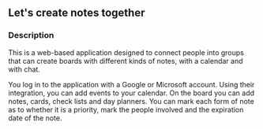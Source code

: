 ## Let's create notes together

### Description

This is a web-based application designed to connect people into groups that can create boards with different kinds of notes, with a calendar and with chat.

You log in to the application with a Google or Microsoft account. Using their integration, you can add events to your calendar.
On the board you can add notes, cards, check lists and day planners.
You can mark each form of note as to whether it is a priority, mark the people involved and the expiration date of the note.
